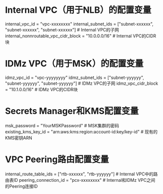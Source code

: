 # Internal VPC（用于NLB）的配置变量
internal_vpc_id        = "vpc-xxxxxxxx"
internal_subnet_ids    = ["subnet-xxxxxx", "subnet-xxxxxx", "subnet-xxxxxx"]  # Internal VPC的子网
internal_nonnroutable_vpc_cidr_block = "10.0.0.0/16"  # Internal VPC的CIDR块

# IDMz VPC（用于MSK）的配置变量
idmz_vpc_id            = "vpc-yyyyyyyy"
idmz_subnet_ids        = ["subnet-yyyyyy", "subnet-yyyyyy", "subnet-yyyyyy"]  # IDMz VPC的子网
idmz_vpc_cidr_block    = "10.1.0.0/16"  # IDMz VPC的CIDR块

# Secrets Manager和KMS配置变量
msk_password           = "YourMSKPassword"  # MSK集群的密码
existing_kms_key_id    = "arn:aws:kms:region:account-id:key/key-id"  # 现有的KMS密钥ARN

# VPC Peering路由配置变量
internal_route_table_ids = ["rtb-xxxxxx", "rtb-yyyyyy"]  # Internal VPC中的路由表ID
peering_connection_id   = "pcx-xxxxxxxx"  # Internal和IDMz VPC之间的Peering连接ID

